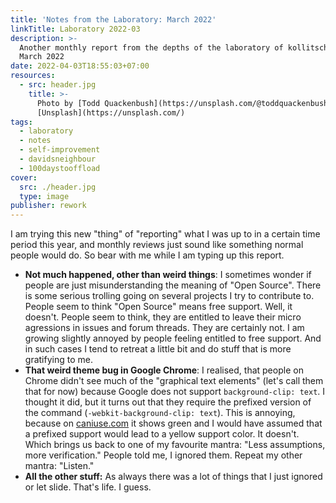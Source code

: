 ```yaml
---
title: 'Notes from the Laboratory: March 2022'
linkTitle: Laboratory 2022-03
description: >-
  Another monthly report from the depths of the laboratory of kollitsch.den -
  March 2022
date: 2022-04-03T18:55:03+07:00
resources:
  - src: header.jpg
    title: >-
      Photo by [Todd Quackenbush](https://unsplash.com/@toddquackenbush) via
      [Unsplash](https://unsplash.com/)
tags:
  - laboratory
  - notes
  - self-improvement
  - davidsneighbour
  - 100daystooffload
cover:
  src: ./header.jpg
  type: image
publisher: rework
---
```


I am trying this new "thing" of "reporting" what I was up to in a certain time period this year, and monthly reviews just sound like something normal people would do. So bear with me while I am typing up this report.

- **Not much happened, other than weird things**: I sometimes wonder if people are just misunderstanding the meaning of "Open Source". There is some serious trolling going on several projects I try to contribute to. People seem to think "Open Source" means free support. Well, it doesn't. People seem to think, they are entitled to leave their micro agressions in issues and forum threads. They are certainly not. I am growing slightly annoyed by people feeling entitled to free support. And in such cases I tend to retreat a little bit and do stuff that is more gratifying to me.
- **That weird theme bug in Google Chrome**: I realised, that people on Chrome didn't see much of the "graphical text elements" (let's call them that for now) because Google does not support `background-clip: text`. I thought it did, but it turns out that they require the prefixed version of the command (`-webkit-background-clip: text`). This is annoying, because on [caniuse.com](https://caniuse.com/?search=background-clip) it shows green and I would have assumed that a prefixed support would lead to a yellow support color. It doesn't. Which brings us back to one of my favourite mantra: "Less assumptions, more verification." People told me, I ignored them. Repeat my other mantra: "Listen."
- **All the other stuff:** As always there was a lot of things that I just ignored or let slide. That's life. I guess.
